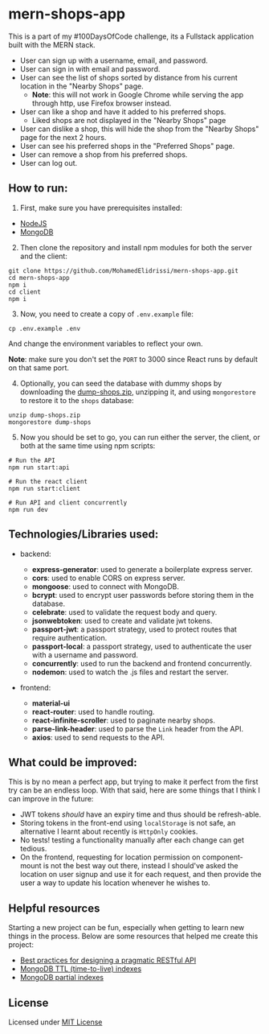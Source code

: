 # mern-shops-app

This is a part of my #100DaysOfCode challenge, its a Fullstack application built with the MERN stack.

 - User can sign up with a username, email, and password.
 - User can sign in with email and password.
 - User can see the list of shops sorted by distance from his current location in the "Nearby Shops" page.
   - **Note**: this will not work in Google Chrome while serving the app through http, use Firefox browser instead.
 - User can like a shop and have it added to his preferred shops.
   - Liked shops are not displayed in the "Nearby Shops" page
 - User can dislike a shop, this will hide the shop from the "Nearby Shops" page for the next 2 hours.
 - User can see his preferred shops in the "Preferred Shops" page.
 - User can remove a shop from his preferred shops.
 - User can log out.

## How to run:

1. First, make sure you have prerequisites installed:
  - [NodeJS](https://nodejs.org)
  - [MongoDB](https://mongodb.com)

2. Then clone the repository and install npm modules for both the server and the client:

```shell script
git clone https://github.com/MohamedElidrissi/mern-shops-app.git
cd mern-shops-app
npm i
cd client
npm i
```

3. Now, you need to create a copy of `.env.example` file:

```shell script
cp .env.example .env
```
And change the environment variables to reflect your own.

**Note**: make sure you don't set the `PORT` to 3000 since React runs by default on that same port.

4. Optionally, you can seed the database with dummy shops by downloading the [dump-shops.zip](dump-shops.zip),
unzipping it, and using `mongorestore` to restore it to the `shops` database:

```shell script
unzip dump-shops.zip
mongorestore dump-shops
```

5. Now you should be set to go, you can run either the server, the client, or both at the same time using npm scripts:
```shell script
# Run the API
npm run start:api

# Run the react client
npm run start:client

# Run API and client concurrently
npm run dev
```

## Technologies/Libraries used:

- backend:
  - **express-generator**: used to generate a boilerplate express server.
  - **cors**: used to enable CORS on express server.
  - **mongoose**: used to connect with MongoDB.
  - **bcrypt**: used to encrypt user passwords before storing them in the database.
  - **celebrate**: used to validate the request body and query.
  - **jsonwebtoken**: used to create and validate jwt tokens.
  - **passport-jwt**: a passport strategy, used to protect routes that require authentication.
  - **passport-local**: a passport strategy, used to authenticate the user with a username and password.
  - **concurrently**: used to run the backend and frontend concurrently.
  - **nodemon**: used to watch the .js files and restart the server.

- frontend:
  - **material-ui**
  - **react-router**: used to handle routing.
  - **react-infinite-scroller**: used to paginate nearby shops.
  - **parse-link-header**: used to parse the `Link` header from the API.
  - **axios**: used to send requests to the API.

## What could be improved:

This is by no mean a perfect app, but trying to make it perfect from the first try can be an endless loop.
With that said, here are some things that I think I can improve in the future:

 - JWT tokens *should* have an expiry time and thus should be refresh-able.
 - Storing tokens in the front-end using `localStorage` is not safe,
   an alternative I learnt about recently is `HttpOnly` cookies.
 - No tests! testing a functionality manually after each change can get tedious.
 - On the frontend, requesting for location permission on component-mount is not the best way out there,
   instead I should've asked the location on user signup and use it for each request,
   and then provide the user a way to update his location whenever he wishes to.

## Helpful resources
Starting a new project can be fun, especially when getting to learn new things in the process.
Below are some resources that helped me create this project:

 - [Best practices for designing a pragmatic RESTful API](https://www.vinaysahni.com/best-practices-for-a-pragmatic-restful-api)
 - [MongoDB TTL (time-to-live) indexes](https://docs.mongodb.com/manual/core/index-ttl/)
 - [MongoDB partial indexes](https://docs.mongodb.com/manual/core/index-partial/)

## License
Licensed under [MIT License](LICENSE)
